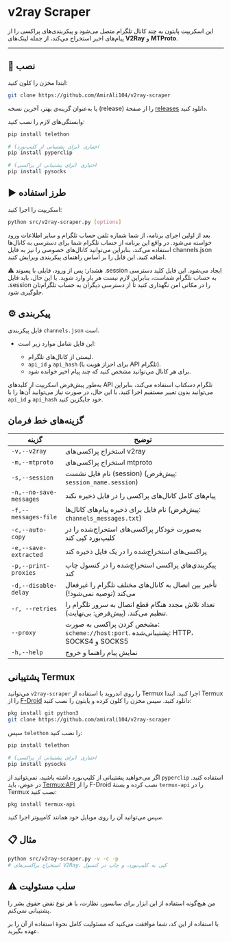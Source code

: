 # v2ray Scraper

این اسکریپت پایتون به چند کانال تلگرام متصل می‌شود و پیکربندی‌های پراکسی را از پیام‌های اخیر استخراج می‌کند، از جمله لینک‌های **V2Ray** و **MTProto**.

---

## 🚀 نصب

ابتدا مخزن را کلون کنید:

```bash
git clone https://github.com/AmirAli104/v2ray-scraper
```

یا به‌عنوان گزینه‌ی بهتر، آخرین نسخه (release) را از صفحهٔ [releases](https://github.com/AmirAli104/v2ray-scraper/releases) دانلود کنید.

وابستگی‌های لازم را نصب کنید:

```bash
pip install telethon

# اختیاری (برای پشتیبانی از کلیپ‌بورد)
pip install pyperclip

# اختیاری (برای پشتیبانی از پراکسی)
pip install pysocks
```

## ▶️ طرز استفاده

اسکریپت را اجرا کنید:

```bash
python src/v2ray-scraper.py [options]
```

بعد از اولین اجرای برنامه، از شما شماره تلفن حساب تلگرام و سایر اطلاعات ورود خواسته می‌شود. در واقع این برنامه از حساب تلگرام شما برای دسترسی به کانال‌ها استفاده می‌کند، بنابراین می‌توانید کانال‌های خصوصی را نیز به فایل channels.json اضافه کنید. این فایل را بر اساس راهنمای پیکربندی ویرایش کنید.

⚠️ هشدار: پس از ورود، فایلی با پسوند .session ایجاد می‌شود. این فایل کلید دسترسی به حساب تلگرام شماست، بنابراین لازم نیست هر بار وارد شوید. با این حال، باید فایل .session را در مکانی امن نگهداری کنید تا از دسترسی دیگران به حساب تلگرام‌تان جلوگیری شود.

## ⚙️ پیکربندی

فایل پیکربندی `channels.json` است.

* این فایل شامل موارد زیر است:

  * لیستی از کانال‌های تلگرام.
  * `api_id` و `api_hash` (برای احراز هویت با API تلگرام).
  * برای هر کانال می‌توانید مشخص کنید که چند پیام اخیر خوانده شود.

به‌طور پیش‌فرض اسکریپت از کلیدهای API تلگرام دسکتاپ استفاده می‌کند، بنابراین می‌توانید بدون تغییر مستقیم اجرا کنید. با این حال، در صورت نیاز می‌توانید آن‌ها را با `api_id` و `api_hash` خود جایگزین کنید.

## گزینه‌های خط فرمان

| گزینه                   | توضیح                                                                                |
| ----------------------- | ------------------------------------------------------------------------------------ |
| `-v,--v2ray`            | استخراج پراکسی‌های v2ray                                                             |
| `-m,--mtproto`          | استخراج پراکسی‌های mtproto                                                           |
| `-s,--session`          | نام فایل نشست (session) (پیش‌فرض: `session_name.session`)                            |
| `-n,--no-save-messages` | پیام‌های کامل کانال‌های پراکسی را در فایل ذخیره نکند                                 |
| `-f,--messages-file`    | نام فایل برای ذخیره پیام‌های کانال‌ها (پیش‌فرض: `channels_messages.txt`)             |
| `-c,--auto-copy`        | به‌صورت خودکار پراکسی‌های استخراج‌شده را در کلیپ‌بورد کپی کند                        |
| `-e,--save-extracted`   | پراکسی‌های استخراج‌شده را در یک فایل ذخیره کند                                       |
| `-p,--print-proxies`    | پیکربندی‌های پراکسی استخراج‌شده را در کنسول چاپ کند                                  |
| `-d,--disable-delay`    | تأخیر بین اتصال به کانال‌های مختلف تلگرام را غیرفعال می‌کند (توصیه نمی‌شود!)         |
| `-r, --retries`         | تعداد تلاش مجدد هنگام قطع اتصال به سرور تلگرام را تنظیم می‌کند. (پیش‌فرض: بی‌نهایت). |
| `--proxy`               | مشخص کردن پراکسی به صورت: `scheme://host:port`. پشتیبانی‌شده: HTTP، SOCKS4 و SOCKS5  |
| `-h,--help`             | نمایش پیام راهنما و خروج                                                             |

## پشتیبانی Termux

می‌توانید `v2ray-scraper` را روی اندروید با استفاده از Termux اجرا کنید. ابتدا Termux را از [F-Droid](https://f-droid.org/packages/com.termux/) دانلود کنید.
سپس مخزن را کلون کرده و پایتون را نصب کنید:

```bash
pkg install git python3
git clone https://github.com/amirali104/v2ray-scraper
```

سپس `telethon` را نصب کنید:

```bash
pip install telethon

# اختیاری (برای پشتیبانی از پراکسی)
pip install pysocks
```

اگر می‌خواهید پشتیبانی از کلیپ‌بورد داشته باشید، نمی‌توانید از `pyperclip` استفاده کنید. در عوض، باید [Termux:API](https://f-droid.org/packages/com.termux.api/) را از F-Droid نصب کرده و بستهٔ `termux-api` را در Termux نصب کنید:

```bash
pkg install termux-api
```

سپس می‌توانید آن را روی موبایل خود همانند کامپیوتر اجرا کنید.

## 📋 مثال

```bash
python src/v2ray-scraper.py -v -c -p
# استخراج پراکسی‌های V2Ray، کپی به کلیپ‌بورد، و چاپ در کنسول
```

## ⚠️ سلب مسئولیت

من هیچ‌گونه استفاده از این ابزار برای سانسور، نظارت، یا هر نوع نقض حقوق بشر را پشتیبانی نمی‌کنم.

با استفاده از این کد، شما موافقت می‌کنید که مسئولیت کامل نحوهٔ استفاده از آن را بر عهده بگیرید.
